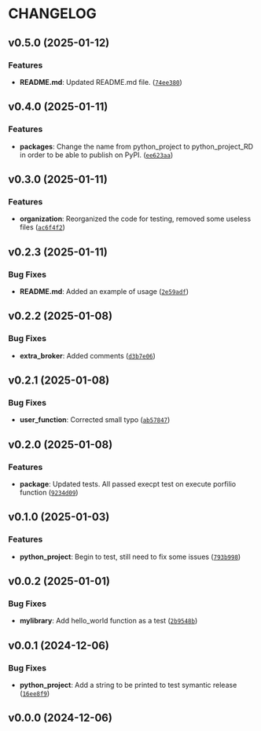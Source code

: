 # CHANGELOG


## v0.5.0 (2025-01-12)

### Features

- **README.md**: Updated README.md file.
  ([`74ee380`](https://github.com/Rosalie-code/python_project/commit/74ee3804b6d3fc66d8caf56e8c756631c15f7128))


## v0.4.0 (2025-01-11)

### Features

- **packages**: Change the name from python_project to python_project_RD in order to be able to
  publish on PyPI.
  ([`ee623aa`](https://github.com/Rosalie-code/python_project/commit/ee623aad0c37ba53057bc8c456ef09ca93a40422))


## v0.3.0 (2025-01-11)

### Features

- **organization**: Reorganized the code for testing, removed some useless files
  ([`ac6f4f2`](https://github.com/Rosalie-code/python_project/commit/ac6f4f2d766ea474d075a4b851d5d3ad7a4bcbcb))


## v0.2.3 (2025-01-11)

### Bug Fixes

- **README.md**: Added an example of usage
  ([`2e59adf`](https://github.com/Rosalie-code/python_project/commit/2e59adf3834b5cd96bf8794f2707c844e2f4fa97))


## v0.2.2 (2025-01-08)

### Bug Fixes

- **extra_broker**: Added comments
  ([`d3b7e06`](https://github.com/Rosalie-code/python_project/commit/d3b7e0666377075e5150ec3efbaa5918eb24eb4e))


## v0.2.1 (2025-01-08)

### Bug Fixes

- **user_function**: Corrected small typo
  ([`ab57847`](https://github.com/Rosalie-code/python_project/commit/ab57847daa2b27f31ff7c65233bec7c2975c8c3c))


## v0.2.0 (2025-01-08)

### Features

- **package**: Updated tests. All passed execpt test on execute porfilio function
  ([`9234d09`](https://github.com/Rosalie-code/python_project/commit/9234d097d1b05a1985aee2eb24c6a8426c80018b))


## v0.1.0 (2025-01-03)

### Features

- **python_project**: Begin to test, still need to fix some issues
  ([`793b998`](https://github.com/Rosalie-code/python_project/commit/793b998f3d552077bac4113897106144d969da07))


## v0.0.2 (2025-01-01)

### Bug Fixes

- **mylibrary**: Add hello_world function as a test
  ([`2b9548b`](https://github.com/Rosalie-code/python_project/commit/2b9548b7288ff1c5496ba3524a6edc517eb27e0f))


## v0.0.1 (2024-12-06)

### Bug Fixes

- **python_project**: Add a string to be printed to test symantic release
  ([`16ee8f9`](https://github.com/Rosalie-code/python_project/commit/16ee8f9ae4ead67513485bd82c4d0270350cba46))


## v0.0.0 (2024-12-06)
